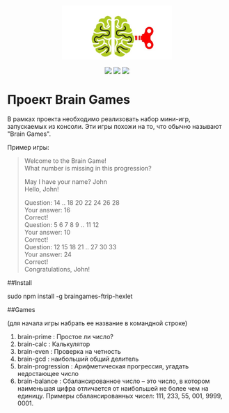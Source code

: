 <p align="center"><img src="brain.jpg" width="50%"></p>
<p align="center"><a href="https://codeclimate.com/github/ftrip/project-lvl1-s316/maintainability"><img src="https://api.codeclimate.com/v1/badges/e724f0a5eef6e79ff761/maintainability" /></a> <a href="https://codeclimate.com/github/ftrip/project-lvl1-s316/test_coverage"><img src="https://api.codeclimate.com/v1/badges/e724f0a5eef6e79ff761/test_coverage" /></a> 
<a href="https://travis-ci.org/ftrip/project-lvl1-s316"><img src="https://travis-ci.org/ftrip/project-lvl1-s316.svg?branch=master"></a>
</p>

# Проект Brain Games
В рамках проекта необходимо реализовать набор мини-игр, запускаемых из консоли. Эти игры похожи на то, что обычно называют "Brain Games".

Пример игры:

> Welcome to the Brain Game!  
> What number is missing in this progression?  
>  
> May I have your name? John  
> Hello, John!  
>  
> Question: 14 .. 18 20 22 24 26 28  
> Your answer: 16  
> Correct!  
> Question: 5 6 7 8 9 .. 11 12  
> Your answer: 10  
> Correct!  
> Question: 12 15 18 21 .. 27 30 33  
> Your answer: 24  
> Correct!  
> Congratulations, John!

##Install

sudo npm install -g braingames-ftrip-hexlet

##Games

(для начала игры набрать ее название в командной строке)
1. brain-prime : Простое ли число?
1. brain-calc : Калькулятор
1. brain-even : Проверка на четность
1. brain-gcd : наибольший общий делитель
1. brain-progression : Арифметическая прогрессия, угадать недостающее число
1. brain-balance : Сбалансированное число – это число, в котором наименьшая цифра отличается от наибольшей не более чем на единицу. Примеры сбалансированных чисел: 111, 233, 55, 001, 9999, 0001.
